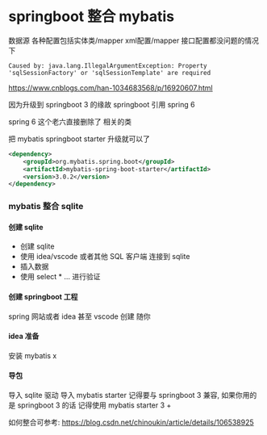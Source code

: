 # springboot 整合 mybatis

数据源 各种配置包括实体类/mapper xml配置/mapper 接口配置都没问题的情况下

```log
Caused by: java.lang.IllegalArgumentException: Property 'sqlSessionFactory' or 'sqlSessionTemplate' are required
```
https://www.cnblogs.com/han-1034683568/p/16920607.html

因为升级到 springboot 3 的缘故 springboot 引用 spring 6

spring 6 这个老六直接删除了 相关的类

把 mybatis springboot starter 升级就可以了

```xml
<dependency>
    <groupId>org.mybatis.spring.boot</groupId>
    <artifactId>mybatis-spring-boot-starter</artifactId>
    <version>3.0.2</version>
</dependency>
```

### mybatis 整合 sqlite
#### 创建 sqlite
- 创建 sqlite
- 使用 idea/vscode 或者其他 SQL 客户端 连接到 sqlite
- 插入数据
- 使用 select * ... 进行验证

#### 创建 springboot 工程
spring 网站或者 idea 甚至 vscode 创建
随你
#### idea 准备
安装 mybatis x

#### 导包

导入 sqlite 驱动
导入 mybatis starter 记得要与 springboot 3 兼容, 如果你用的是 springboot 3 的话 记得使用 mybatis starter 3 +

如何整合可参考:
https://blog.csdn.net/chinoukin/article/details/106538925